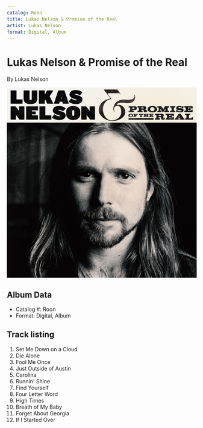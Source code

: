 ```yaml
---
catalog: Roon
title: Lukas Nelson & Promise of the Real
artist: Lukas Nelson
format: Digital, Album
---
```


# Lukas Nelson & Promise of the Real

By Lukas Nelson

![](../../assets/albumcovers/Lukas_Nelson-Lukas_Nelson_and_Promise_of_the_Real.png)

## Album Data

- Catalog #: Roon
- Format: Digital, Album


## Track listing


1. Set Me Down on a Cloud
2. Die Alone
3. Fool Me Once
4. Just Outside of Austin
5. Carolina
6. Runnin' Shine
7. Find Yourself
8. Four Letter Word
9. High Times
10. Breath of My Baby
11. Forget About Georgia
12. If I Started Over

